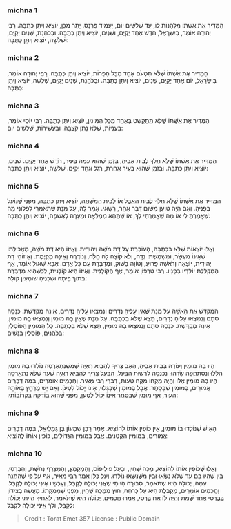 
### michna 1
הַמַּדִּיר אֶת אִשְׁתּוֹ מִלֵּהָנוֹת לוֹ, עַד שְׁלֹשִׁים יוֹם, יַעֲמִיד פַּרְנָס. יָתֵר מִכֵּן, יוֹצִיא וְיִתֵּן כְּתֻבָּה. רַבִּי יְהוּדָה אוֹמֵר, בְּיִשְׂרָאֵל, חֹדֶשׁ אֶחָד יְקַיֵּם, וּשְׁנַיִם, יוֹצִיא וְיִתֵּן כְּתֻבָּה. וּבְכֹהֶנֶת, שְׁנַיִם יְקַיֵּם, וּשְׁלֹשָׁה, יוֹצִיא וְיִתֵּן כְּתֻבָּה: 

### michna 2
הַמַּדִּיר אֶת אִשְׁתּוֹ שֶׁלֹּא תִטְעֹם אַחַד מִכָּל הַפֵּרוֹת, יוֹצִיא וְיִתֵּן כְּתֻבָּה. רַבִּי יְהוּדָה אוֹמֵר, בְּיִשְׂרָאֵל, יוֹם אֶחָד יְקַיֵּם, שְׁנַיִם, יוֹצִיא וְיִתֵּן כְּתֻבָּה. וּבְכֹהֶנֶת, שְׁנַיִם יְקַיֵּם, שְׁלֹשָׁה, יוֹצִיא וְיִתֵּן כְּתֻבָּה: 

### michna 3
הַמַּדִּיר אֶת אִשְׁתּוֹ שֶׁלֹּא תִתְקַשֵּׁט בְּאַחַד מִכָּל הַמִּינִין, יוֹצִיא וְיִתֵּן כְּתֻבָּה. רַבִּי יוֹסֵי אוֹמֵר, בַּעֲנִיּוֹת, שֶׁלֹּא נָתַן קִצְבָּה. וּבַעֲשִׁירוֹת, שְׁלֹשִׁים יוֹם: 

### michna 4
הַמַּדִּיר אֶת אִשְׁתּוֹ שֶׁלֹּא תֵלֵךְ לְבֵית אָבִיהָ, בִּזְמַן שֶׁהוּא עִמָּהּ בָּעִיר, חֹדֶשׁ אֶחָד יְקַיֵּם. שְׁנַיִם, יוֹצִיא וְיִתֵּן כְּתֻבָּה. וּבִזְמַן שֶׁהוּא בְעִיר אַחֶרֶת, רֶגֶל אֶחָד יְקַיֵּם. שְׁלֹשָׁה, יוֹצִיא וְיִתֵּן כְּתֻבָּה: 

### michna 5
הַמַּדִּיר אֶת אִשְׁתּוֹ שֶׁלֹּא תֵלֵךְ לְבֵית הָאֵבֶל אוֹ לְבֵית הַמִּשְׁתֶּה, יוֹצִיא וְיִתֵּן כְּתֻבָּה, מִפְּנֵי שֶׁנּוֹעֵל בְּפָנֶיהָ. וְאִם הָיָה טוֹעֵן מִשּׁוּם דָּבָר אַחֵר, רַשָּׁאי. אָמַר לָהּ, עַל מְנָת שֶׁתֹּאמְרִי לִפְלוֹנִי מַה שֶּׁאָמַרְתְּ לִי אוֹ מַה שֶּׁאָמַרְתִּי לָךְ, אוֹ שֶׁתְּהֵא מְמַלְּאָה וּמְעָרָה לָאַשְׁפָּה, יוֹצִיא וְיִתֵּן כְּתֻבָּה: 

### michna 6
וְאֵלּוּ יוֹצְאוֹת שֶׁלֹּא בִכְתֻבָּה, הָעוֹבֶרֶת עַל דַּת מֹשֶׁה וִיהוּדִית. וְאֵיזוֹ הִיא דַּת מֹשֶׁה, מַאֲכִילָתוֹ שֶׁאֵינוֹ מְעֻשָּׂר, וּמְשַׁמַּשְׁתּוֹ נִדָּה, וְלֹא קוֹצָה לָהּ חַלָּה, וְנוֹדֶרֶת וְאֵינָהּ מְקַיֶּמֶת. וְאֵיזוֹהִי דַת יְהוּדִית, יוֹצְאָה וְרֹאשָׁהּ פָּרוּעַ, וְטוֹוָה בַשּׁוּק, וּמְדַבֶּרֶת עִם כָּל אָדָם. אַבָּא שָׁאוּל אוֹמֵר, אַף הַמְקַלֶּלֶת יוֹלְדָיו בְּפָנָיו. רַבִּי טַרְפוֹן אוֹמֵר, אַף הַקּוֹלָנִית. וְאֵיזוֹ הִיא קוֹלָנִית, לִכְשֶׁהִיא מְדַבֶּרֶת בְּתוֹךְ בֵּיתָהּ וּשְׁכֵנֶיהָ שׁוֹמְעִין קוֹלָהּ: 

### michna 7
הַמְקַדֵּשׁ אֶת הָאִשָּׁה עַל מְנָת שֶׁאֵין עָלֶיהָ נְדָרִים וְנִמְצְאוּ עָלֶיהָ נְדָרִים, אֵינָהּ מְקֻדֶּשֶׁת. כְּנָסָהּ סְתָם וְנִמְצְאוּ עָלֶיהָ נְדָרִים, תֵּצֵא שֶׁלֹּא בִכְתֻבָּה. עַל מְנָת שֶׁאֵין בָּהּ מוּמִין וְנִמְצְאוּ בָהּ מוּמִין, אֵינָהּ מְקֻדֶּשֶׁת. כְּנָסָהּ סְתָם וְנִמְצְאוּ בָהּ מוּמִין, תֵּצֵא שֶׁלֹּא בִכְתֻבָּה. כָּל הַמּוּמִין הַפּוֹסְלִין בַּכֹּהֲנִים, פּוֹסְלִין בַּנָּשִׁים: 

### michna 8
הָיוּ בָהּ מוּמִין וְעוֹדָהּ בְּבֵית אָבִיהָ, הָאָב צָרִיךְ לְהָבִיא רְאָיָה שֶׁמִּשֶּׁנִּתְאָרְסָה נוֹלְדוּ בָהּ מוּמִין הַלָּלוּ וְנִסְתַּחֲפָה שָׂדֵהוּ. נִכְנְסָה לִרְשׁוּת הַבַּעַל, הַבַּעַל צָרִיךְ לְהָבִיא רְאָיָה שֶׁעַד שֶׁלֹּא נִתְאָרְסָה הָיוּ בָהּ מוּמִין אֵלּוּ וְהָיָה מִקָּחוֹ מֶקַּח טָעוּת, דִּבְרֵי רַבִּי מֵאִיר. וַחֲכָמִים אוֹמְרִים, בַּמֶּה דְבָרִים אֲמוּרִים, בְּמוּמִין שֶׁבַּסֵּתֶר. אֲבָל בְּמוּמִין שֶׁבַּגָּלוּי, אֵינוֹ יָכוֹל לִטְעֹן. וְאִם יֵשׁ מֶרְחָץ בְּאוֹתָהּ הָעִיר, אַף מוּמִין שֶׁבַּסֵּתֶר אֵינוֹ יָכוֹל לִטְעֹן, מִפְּנֵי שֶׁהוּא בוֹדְקָהּ בִּקְרוֹבוֹתָיו: 

### michna 9
הָאִישׁ שֶׁנּוֹלְדוּ בוֹ מוּמִין, אֵין כּוֹפִין אוֹתוֹ לְהוֹצִיא. אָמַר רַבָּן שִׁמְעוֹן בֶּן גַּמְלִיאֵל, בַּמֶּה דְבָרִים אֲמוּרִים, בַּמּוּמִין הַקְּטַנִּים. אֲבָל בַּמּוּמִין הַגְּדוֹלִים, כּוֹפִין אוֹתוֹ לְהוֹצִיא: 

### michna 10
וְאֵלּוּ שֶׁכּוֹפִין אוֹתוֹ לְהוֹצִיא, מֻכֵּה שְׁחִין, וּבַעַל פּוֹלִיפּוֹס, וְהַמְקַמֵּץ, וְהַמְצָרֵף נְחֹשֶׁת, וְהַבֻּרְסִי, בֵּין שֶׁהָיוּ בָם עַד שֶׁלֹּא נִשְּׂאוּ וּבֵין מִשֶּׁנִּשְּׂאוּ נוֹלָדוּ. וְעַל כֻּלָּן אָמַר רַבִּי מֵאִיר, אַף עַל פִּי שֶׁהִתְנָה עִמָּהּ, יְכוֹלָהּ הִיא שֶׁתֹּאמַר, סְבוּרָה הָיִיתִי שֶׁאֲנִי יְכוֹלָהּ לְקַבֵּל, וְעַכְשָׁיו אֵינִי יְכוֹלָה לְקַבֵּל. וַחֲכָמִים אוֹמְרִים, מְקַבֶּלֶת הִיא עַל כָּרְחָהּ, חוּץ מִמֻּכֵּה שְׁחִין, מִפְּנֵי שֶׁמְּמִקָּתוֹ. מַעֲשֶׂה בְצִידוֹן בְּבֻרְסִי אֶחָד שֶׁמֵּת וְהָיָה לוֹ אָח בֻּרְסִי, אָמְרוּ חֲכָמִים, יְכוֹלָה הִיא שֶׁתֹּאמַר, לְאָחִיךָ הָיִיתִי יְכוֹלָה לְקַבֵּל, וּלְךָ אֵינִי יְכוֹלָה לְקַבֵּל: 

>Credit : Torat Emet 357
>License : Public Domain 